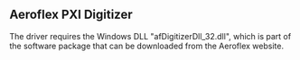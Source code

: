 ## Aeroflex PXI Digitizer
The driver requires the Windows DLL "afDigitizerDll_32.dll", which is part of the software package that can be downloaded from the Aeroflex website.
